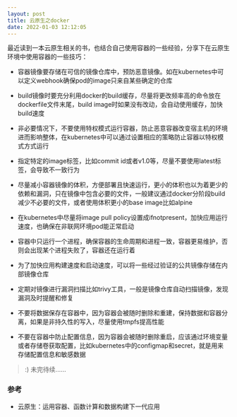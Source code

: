 ```yaml
---
layout: post
title: 云原生之docker
date: 2022-01-03 12:12:05
---
```


最近读到一本云原生相关的书，也结合自己使用容器的一些经验，分享下在云原生环境中使用容器的一些技巧：

- 容器镜像要存储在可信的镜像仓库中，预防恶意镜像。如在kubernetes中可以定义webhook确保pod的image只来自某些确定的仓库

- build镜像时要充分利用docker的build缓存，尽量将更改频率高的命令放在dockerfile文件末尾，build image时如果没有改动，会自动使用缓存，加快build速度

- 非必要情况下，不要使用特权模式运行容器，防止恶意容器改变宿主机的环境进而影响整体，在kubernetes中可以通过设置相应的策略防止容器以特权模式方式运行

- 指定特定的image标签，比如commit id或者v1.0等，尽量不要使用latest标签，会导致不一致行为

- 尽量减小容器镜像的体积，方便部署且快速运行，更小的体积也以为着更少的依赖和漏洞，只在镜像中包含必要的文件，一般建议通过docker分阶段build减少不必要的文件，或者使用体积更小的base image比如alpine

- 在kubernetes中尽量将image pull policy设置成ifnotpresent，加快应用运行速度，也确保在非联网环境pod能正常启动

- 容器中只运行一个进程，确保容器的生命周期和进程一致，容器更易维护，否则会出现某个进程失败了，容器还在运行着

- 为了加快应用构建速度和启动速度，可以将一些经过验证的公共镜像存储在内部镜像仓库

- 定期对镜像进行漏洞扫描比如trivy工具，一般是镜像仓库自动扫描镜像，发现漏洞及时提醒和修复

- 不要将数据保存在容器中，因为容器会被随时删除和重建，保持数据和容器分离，如果是非持久性的写入，尽量使用tmpfs提高性能

- 不要在容器中防止配置信息，因为容器会被随时删除重启，应该通过环境变量或者存储卷获取配置，比如kubernetes中的configmap和secret，就是用来存储配置信息和敏感数据

> :) 未完待续......

### 参考

- 云原生：运用容器、函数计算和数据构建下一代应用
